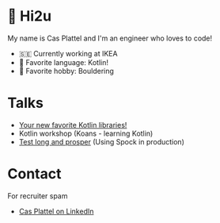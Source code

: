 # 👋 Hi2u

My name is Cas Plattel and I'm an engineer who loves to code!

- 🇸🇪 Currently working at IKEA
- 💜 Favorite language: Kotlin!
- 🧗 Favorite hobby: Bouldering

# Talks

- [Your new favorite Kotlin libraries!](https://www.youtube.com/watch?v=Ukhp7E8Y1e4)
- Kotlin workshop (Koans - learning Kotlin)
- [Test long and prosper](https://www.youtube.com/watch?v=TpHOk_HlFyo) (Using Spock in production)

# Contact

For recruiter spam
* [Cas Plattel on LinkedIn](https://nl.linkedin.com/in/cas-plattel)
<!-- 
<p align="center">
  <img src="https://github-readme-stats.vercel.app/api?username=casplattel&show_icons=true&theme=dark&count_private=true&include_all_commits=true" alt="github stats for casplattel" width="50%"/>
</p> -->
